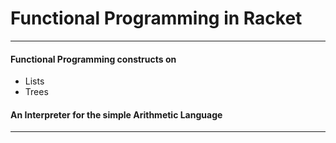 # Functional Programming in Racket

---

#### Functional Programming constructs on
- Lists
- Trees

#### An Interpreter for the simple Arithmetic Language

---
